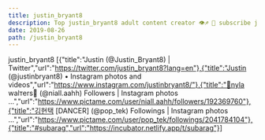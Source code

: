 ```yaml
---
title: justin_bryant8
description: Top justin_bryant8 adult content creator 👁♐️ 👑 subscribe justin_bryant8 to my porn site below IG justin_bryant8
date: 2019-08-26
path: /justin_bryant8
---
```


justin_bryant8
[{"title":"Justin (@Justin_Bryant8) | Twitter","url":"https://twitter.com/justin_bryant8?lang=en"},{"title":"Justin (@justinbryant8) • Instagram photos and videos","url":"https://www.instagram.com/justinbryant8/"},{"title":"🦋nyla walтerѕ🦋 (@niall.aahh) Followers | Instagram photos ...","url":"https://www.pictame.com/user/niall.aahh/followers/192369760"},{"title":"김현택 [DANCER] (@pop_tek) Followings | Instagram photos ...","url":"https://www.pictame.com/user/pop_tek/followings/2041784104"},{"title":"#subarag","url":"https://incubator.netlify.app/t/subarag"}]


